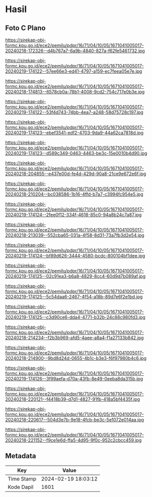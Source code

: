 # Hasil

## Foto C Plano

https://sirekap-obj-formc.kpu.go.id/ece2/pemilu/pdpr/16/71/04/10/05/1671041005017-20240218-172326--d4b767a7-6a9b-4840-827a-f62fe5461732.jpg

https://sirekap-obj-formc.kpu.go.id/ece2/pemilu/pdpr/16/71/04/10/05/1671041005017-20240219-174122--57ee66e3-ed41-4797-a159-ec7feea05e7e.jpg

https://sirekap-obj-formc.kpu.go.id/ece2/pemilu/pdpr/16/71/04/10/05/1671041005017-20240218-174813--6578cb0a-78b1-4008-9cd2-754c717e0b3e.jpg

https://sirekap-obj-formc.kpu.go.id/ece2/pemilu/pdpr/16/71/04/10/05/1671041005017-20240219-174122--53f4d743-74bb-4ea7-a248-58d75728c197.jpg

https://sirekap-obj-formc.kpu.go.id/ece2/pemilu/pdpr/16/71/04/10/05/1671041005017-20240219-174123--ebef3541-edf2-4703-9da9-44a62ca7818d.jpg

https://sirekap-obj-formc.kpu.go.id/ece2/pemilu/pdpr/16/71/04/10/05/1671041005017-20240219-174123--d589c349-0463-4463-be3c-15e0010b4d90.jpg

https://sirekap-obj-formc.kpu.go.id/ece2/pemilu/pdpr/16/71/04/10/05/1671041005017-20240218-204855--e437e00d-fe4d-429d-90a8-21ce9e672e6f.jpg

https://sirekap-obj-formc.kpu.go.id/ece2/pemilu/pdpr/16/71/04/10/05/1671041005017-20240218-210204--bc038586-1b16-4ffd-b7a7-c3994fc954e5.jpg

https://sirekap-obj-formc.kpu.go.id/ece2/pemilu/pdpr/16/71/04/10/05/1671041005017-20240219-174124--2fee0f12-334f-4618-85c0-94a8b24c7a87.jpg

https://sirekap-obj-formc.kpu.go.id/ece2/pemilu/pdpr/16/71/04/10/05/1671041005017-20240218-213039--552cba65-031a-4f58-8d31-73a7fb3d2e54.jpg

https://sirekap-obj-formc.kpu.go.id/ece2/pemilu/pdpr/16/71/04/10/05/1671041005017-20240219-174124--bf89d626-3444-4580-bcdc-800104bf1dee.jpg

https://sirekap-obj-formc.kpu.go.id/ece2/pemilu/pdpr/16/71/04/10/05/1671041005017-20240219-174125--02c91ea3-b6a8-4829-8cc4-60d9d7b089af.jpg

https://sirekap-obj-formc.kpu.go.id/ece2/pemilu/pdpr/16/71/04/10/05/1671041005017-20240219-174125--5c54daa6-2467-4f54-a18b-89d7e6f2e1bd.jpg

https://sirekap-obj-formc.kpu.go.id/ece2/pemilu/pdpr/16/71/04/10/05/1671041005017-20240219-174125--c3d90ce6-dda4-4771-b32b-24c88c980fd3.jpg

https://sirekap-obj-formc.kpu.go.id/ece2/pemilu/pdpr/16/71/04/10/05/1671041005017-20240218-214234--f2b3b969-afd5-4aee-a8a4-f1a27133b842.jpg

https://sirekap-obj-formc.kpu.go.id/ece2/pemilu/pdpr/16/71/04/10/05/1671041005017-20240218-214900--9bd8d24d-0655-4b1c-b3e3-f6f97980b4c6.jpg

https://sirekap-obj-formc.kpu.go.id/ece2/pemilu/pdpr/16/71/04/10/05/1671041005017-20240219-174126--3f99aefa-d70a-43fb-8e49-0eeba8da315b.jpg

https://sirekap-obj-formc.kpu.go.id/ece2/pemilu/pdpr/16/71/04/10/05/1671041005017-20240218-220121--f4418b39-d7d1-4827-91fb-418a5bf4435f.jpg

https://sirekap-obj-formc.kpu.go.id/ece2/pemilu/pdpr/16/71/04/10/05/1671041005017-20240218-220617--504d3e7b-9e18-4fcb-be3c-5e1072e014aa.jpg

https://sirekap-obj-formc.kpu.go.id/ece2/pemilu/pdpr/16/71/04/10/05/1671041005017-20240218-221152--f9ce1e6d-ffa5-4d95-9f0c-952c2cbcc459.jpg


## Metadata

| Key        | Value               |
| ---------- | ------------------- |
| Time Stamp | 2024-02-19 18:03:12 |
| Kode Dapil | 1601                |




